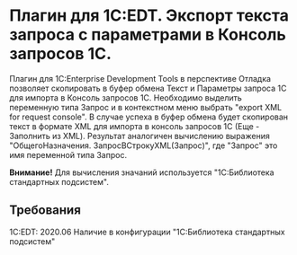 # Плагин для 1C:EDT. Экспорт текста запроса с параметрами в Консоль запросов 1С. 
Плагин для 1C:Enterprise Development Tools в перспективе Отладка позволяет скопировать в буфер обмена Текст и Параметры запроса 1С для импорта в Консоль запросов 1С. 
Необходимо выделить переменную типа Запрос и в контекстном меню выбрать "export XML for request console". В случае успеха в буфер обмена будет скопирован текст в формате XML для импорта в консоль запросов 1С (Еще - Заполнить из XML).
Результат аналогичен вычислению выражения "ОбщегоНазначения. ЗапросВСтрокуXML(Запрос)", где "Запрос" это имя переменной типа Запрос.

**Внимание!** Для вычисления значаний используется "1С:Библиотека стандартных подсистем".

## Требования
1C:EDT: 2020.06
Наличие в конфигурации "1С:Библиотека стандартных подсистем"


